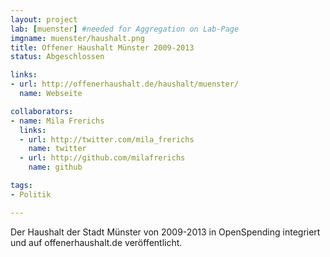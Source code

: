 ```yaml
---
layout: project
lab: [muenster] #needed for Aggregation on Lab-Page
imgname: muenster/haushalt.png
title: Offener Haushalt Münster 2009-2013
status: Abgeschlossen

links:
- url: http://offenerhaushalt.de/haushalt/muenster/
  name: Webseite

collaborators:
- name: Mila Frerichs
  links:
  - url: http://twitter.com/mila_frerichs
    name: twitter
  - url: http://github.com/milafrerichs
    name: github

tags:
- Politik

---
```


Der Haushalt der Stadt Münster von 2009-2013 in OpenSpending integriert und auf offenerhaushalt.de veröffentlicht.
